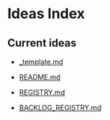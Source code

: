 # Ideas Index

## Current ideas
- [_template.md](./_template.md)
- [README.md](./README.md)

- [REGISTRY.md](ideas/REGISTRY.md)
- [BACKLOG_REGISTRY.md](ideas/BACKLOG_REGISTRY.md)

